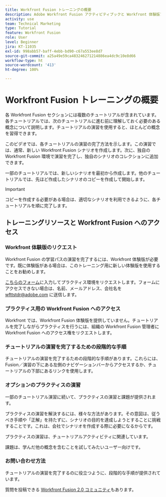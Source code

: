 ```yaml
---
title: Workfront Fusion トレーニングの概要
description: Adobe Workfront Fusion アクティビティブックと Workfront 体験版アカウントの取得方法について説明します。
activity: use
team: Technical Marketing
type: Tutorial
feature: Workfront Fusion
role: User
level: Beginner
jira: KT-11035
exl-id: 998abb57-baff-4ebb-bd90-c67a553ee8d7
source-git-commit: a25a49e59ca483246271214886ea4dc9c10e8d66
workflow-type: ht
source-wordcount: '413'
ht-degree: 100%

---
```


# Workfront Fusion トレーニングの概要

各 Workfront Fusion セクションには複数のチュートリアルが含まれています。各チュートリアルでは、次のチュートリアルに進む前に理解しておく必要のある概念について説明します。チュートリアルの演習を使用すると、ほとんどの概念を習得できます。

このビデオでは、各チュートリアルの演習の完了方法を示します。この演習では、通常、新しい Workfront Fusion シナリオを作成します。次に、独自の Workfront Fusion 環境で演習を完了し、独自のシナリオのコレクションに追加できます。

一部のチュートリアルでは、新しいシナリオを最初から作成します。他のチュートリアルでは、先ほど作成したシナリオのコピーを作成して開始します。

>[!IMPORTANT]
>
>コピーを作成する必要がある場合は、適切なシナリオを利用できるように、各チュートリアルを順に完了します。

## トレーニングリソースと Workfront Fusion へのアクセス

### Workfront 体験版のリクエスト

Workfront Fusion の学習パスの演習を完了するには、Workfront 体験版が必要です。既に体験版がある場合は、このトレーニング用に新しい体験版を使用することをお勧めします。

[こちらのフォーム](https://forms.office.com/r/f1J8HRGrNY)に入力してプラクティス環境をリクエストします。フォームにアクセスできない場合は、名前、メールアドレス、会社名を wfttstdr@adobe.com に送信します。

### プラクティス用の Workfront Fusion へのアクセス

Workfront では、Workfront Fusion 体験版を提供していません。チュートリアルを完了しながらプラクティスを行うには、組織の Workfront Fusion 管理者に Workfront Fusion へのアクセス権をリクエストします。

### チュートリアルの演習を完了するための段階的な手順

チュートリアルの演習を完了するための段階的な手順があります。これらには、Fusion／演習の下にある左側のナビゲーションバーからアクセスするか、チュートリアルの下部にあるリンクを使用します。

### オプションのプラクティスの演習

一部のチュートリアル演習に続いて、プラクティスの演習と課題が提供されます。

プラクティスの演習を解決するには、様々な方法があります。その意図は、従うべき手順や「正解」を持たずに、シナリオの目的を達成しようとすることに挑戦することです。これは、会社でシナリオを作成する際に必要になるからです。

プラクティスの演習は、チュートリアルアクティビティに関連しています。

課題は、学んだ他の概念を含むことを試してみたいユーザー向けです。

### お問い合わせ方法

チュートリアルの演習を完了するのに役立つように、段階的な手順が提供されています。

質問を投稿できる [Workfront Fusion 2.0 コミュニティ](https://experienceleaguecommunities.adobe.com/t5/workfront-fusion-2-0/ct-p/workfront-fusion-2?profile.language=ja)もあります。

